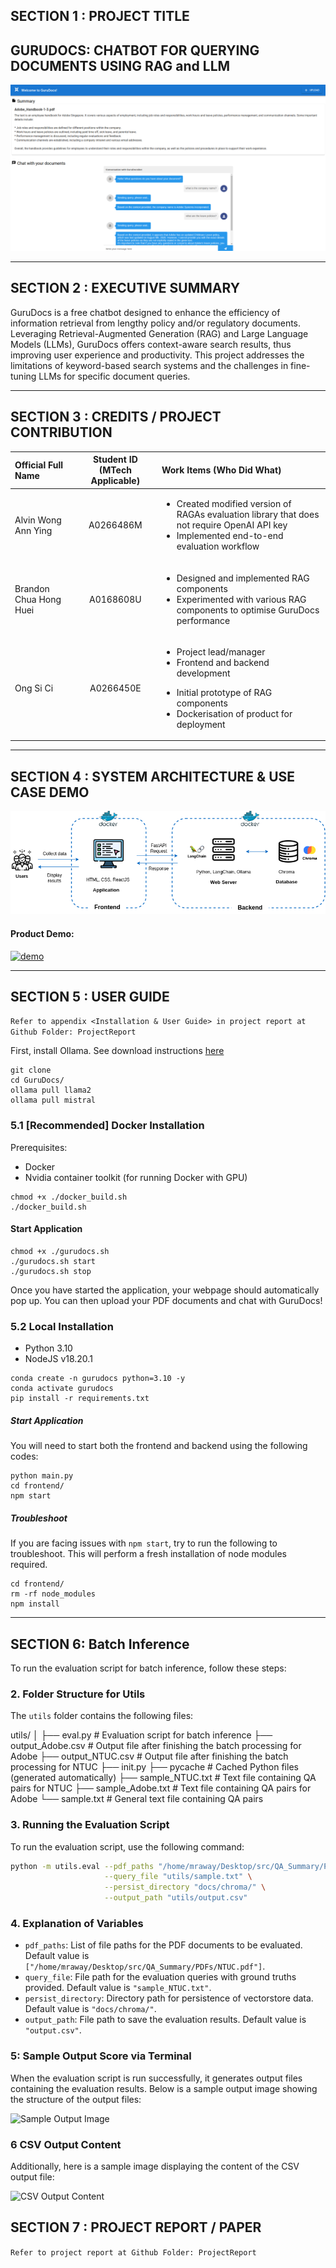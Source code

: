 ## SECTION 1 : PROJECT TITLE
## GURUDOCS: CHATBOT FOR QUERYING DOCUMENTS USING RAG and LLM

![gurudocs example](images/example.png)


---


## SECTION 2 : EXECUTIVE SUMMARY 

GuruDocs is a free chatbot designed to enhance the efficiency of information retrieval from lengthy policy and/or regulatory documents.  Leveraging Retrieval-Augmented Generation (RAG) and Large Language Models (LLMs), GuruDocs offers context-aware search results, thus improving user experience and productivity. This project addresses the limitations of keyword-based search systems and the challenges in fine-tuning LLMs for specific document queries. 

---

## SECTION 3 : CREDITS / PROJECT CONTRIBUTION

| Official Full Name  | Student ID (MTech Applicable)  | Work Items (Who Did What) |
| :------------ |:---------------:| :-----| 
| Alvin Wong Ann Ying | A0266486M | <ul><li>Created modified version of RAGAs evaluation library that does not require OpenAI API key</li><li>Implemented end-to-end evaluation workflow</li></ul>| 
| Brandon Chua Hong Huei | A0168608U | <ul><li>Designed and implemented RAG components</li><li>Experimented with various RAG components to optimise GuruDocs performance</li></ul>| 
| Ong Si Ci | A0266450E | <ul><li>Project lead/manager</li><li>Frontend and backend development</li></ul><ul><li>Initial prototype of RAG components</li><li>Dockerisation of product for deployment</li></ul>|


---

## SECTION 4 : SYSTEM ARCHITECTURE & USE CASE DEMO

![gurudocs architecture](images/architecture.png)

#### Product Demo:

[![demo](https://img.youtube.com/vi/Pukb5Xa0ToQ/0.jpg)](https://youtu.be/Pukb5Xa0ToQ)

---

## SECTION 5 : USER GUIDE

`Refer to appendix <Installation & User Guide> in project report at Github Folder: ProjectReport`

First, install Ollama. See download instructions [here](https://ollama.com/download)

```
git clone
cd GuruDocs/
ollama pull llama2
ollama pull mistral 
```

### 5.1 [Recommended] Docker Installation

Prerequisites:
- Docker 
- Nvidia container toolkit (for running Docker with GPU)

```
chmod +x ./docker_build.sh
./docker_build.sh
```

#### Start Application

```
chmod +x ./gurudocs.sh
./gurudocs.sh start
./gurudocs.sh stop
```
Once you have started the application, your webpage should automatically pop up. You can then upload your PDF documents and chat with GuruDocs!

### 5.2 Local Installation

- Python 3.10
- NodeJS v18.20.1

```
conda create -n gurudocs python=3.10 -y
conda activate gurudocs
pip install -r requirements.txt
```
##### Start Application

You will need to start both the frontend and backend using the following codes:

```
python main.py
cd frontend/
npm start
```

##### Troubleshoot

If you are facing issues with ```npm start```, try to run the following to troubleshoot. This will perform a fresh installation of node modules required. 

```
cd frontend/
rm -rf node_modules
npm install
```

---

## SECTION 6: Batch Inference

To run the evaluation script for batch inference, follow these steps:

### 2. Folder Structure for Utils
The `utils` folder contains the following files:

utils/
│
├── eval.py # Evaluation script for batch inference
├── output_Adobe.csv # Output file after finishing the batch processing for Adobe
├── output_NTUC.csv # Output file after finishing the batch processing for NTUC
├── init.py
├── pycache # Cached Python files (generated automatically)
├── sample_NTUC.txt # Text file containing QA pairs for NTUC
├── sample_Adobe.txt # Text file containing QA pairs for Adobe
└── sample.txt # General text file containing QA pairs

### 3. Running the Evaluation Script

To run the evaluation script, use the following command:

```bash
python -m utils.eval --pdf_paths "/home/mraway/Desktop/src/QA_Summary/PDFs/NTUC.pdf" \
                     --query_file "utils/sample.txt" \
                     --persist_directory "docs/chroma/" \
                     --output_path "utils/output.csv"
```
### 4. Explanation of Variables

- `pdf_paths`: List of file paths for the PDF documents to be evaluated. Default value is `["/home/mraway/Desktop/src/QA_Summary/PDFs/NTUC.pdf"]`.
- `query_file`: File path for the evaluation queries with ground truths provided. Default value is `"sample_NTUC.txt"`.
- `persist_directory`: Directory path for persistence of vectorstore data. Default value is `"docs/chroma/"`.
- `output_path`: File path to save the evaluation results. Default value is `"output.csv"`.

### 5: Sample Output Score via Terminal

When the evaluation script is run successfully, it generates output files containing the evaluation results. Below is a sample output image showing the structure of the output files:

![Sample Output Image](utils/eval_outcome.png)

### 6 CSV Output Content

Additionally, here is a sample image displaying the content of the CSV output file:

![CSV Output Content](utils/csv_content.png)

## SECTION 7 : PROJECT REPORT / PAPER

`Refer to project report at Github Folder: ProjectReport`